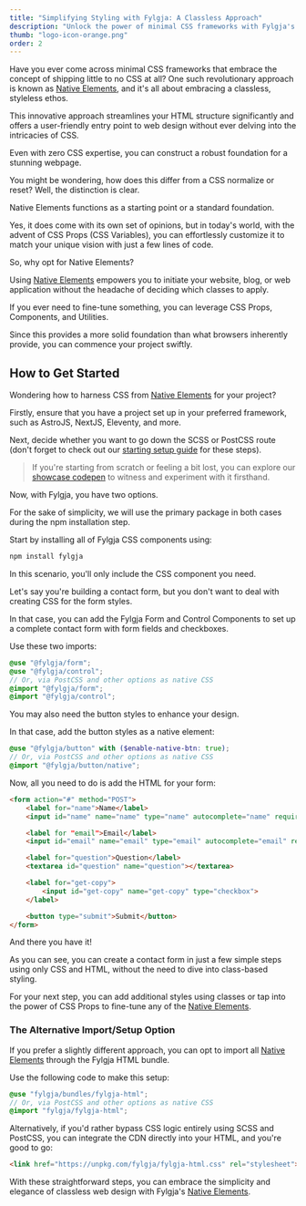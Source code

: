 ```yaml
---
title: "Simplifying Styling with Fylgja: A Classless Approach"
description: "Unlock the power of minimal CSS frameworks with Fylgja's classless styling"
thumb: "logo-icon-orange.png"
order: 2
---
```


[Native Elements]: /features/native-styles/

Have you ever come across minimal CSS frameworks that embrace the concept of shipping little to no CSS at all?
One such revolutionary approach is known as [Native Elements],
and it's all about embracing a classless, styleless ethos.

This innovative approach streamlines your HTML structure significantly and offers a user-friendly entry point to web design without ever delving into the intricacies of CSS.

Even with zero CSS expertise, you can construct a robust foundation for a stunning webpage.

You might be wondering,
how does this differ from a CSS normalize or reset? Well, the distinction is clear.

Native Elements functions as a starting point or a standard foundation.

Yes, it does come with its own set of opinions, but in today's world, with the advent of CSS Props (CSS Variables),
you can effortlessly customize it to match your unique vision with just a few lines of code.

So, why opt for Native Elements?

Using [Native Elements] empowers you to initiate your website, blog, or web application without the headache of deciding which classes to apply.

If you ever need to fine-tune something,
you can leverage CSS Props, Components, and Utilities.

Since this provides a more solid foundation than what browsers inherently provide,
you can commence your project swiftly.

## How to Get Started

Wondering how to harness CSS from [Native Elements] for your project?

Firstly, ensure that you have a project set up in your preferred framework, such as AstroJS, NextJS, Eleventy, and more.

Next, decide whether you want to go down the SCSS or PostCSS route (don't forget to check out our [starting setup guide](guides/default-setup/) for these steps).

> If you're starting from scratch or feeling a bit lost, you can explore our [showcase codepen](https://codepen.io/Fylgja/pen/ExGOZaE) to witness and experiment with it firsthand.

Now, with Fylgja, you have two options.

For the sake of simplicity, we will use the primary package in both cases during the npm installation step.

Start by installing all of Fylgja CSS components using:

```sh
npm install fylgja
```

In this scenario, you'll only include the CSS component you need.

Let's say you're building a contact form, but you don't want to deal with creating CSS for the form styles.

In that case, you can add the Fylgja Form and Control Components to set up a complete contact form with form fields and checkboxes.

Use these two imports:

```scss
@use "@fylgja/form";
@use "@fylgja/control";
// Or, via PostCSS and other options as native CSS
@import "@fylgja/form";
@import "@fylgja/control";
```

You may also need the button styles to enhance your design.

In that case, add the button styles as a native element:

```scss
@use "@fylgja/button" with ($enable-native-btn: true);
// Or, via PostCSS and other options as native CSS
@import "@fylgja/button/native";
```

Now, all you need to do is add the HTML for your form:

```html
<form action="#" method="POST">
    <label for="name">Name</label>
    <input id="name" name="name" type="name" autocomplete="name" required>

    <label for "email">Email</label>
    <input id="email" name="email" type="email" autocomplete="email" required>

    <label for="question">Question</label>
    <textarea id="question" name="question"></textarea>

    <label for="get-copy">
        <input id="get-copy" name="get-copy" type="checkbox">
    </label>

    <button type="submit">Submit</button>
</form>
```

And there you have it!

As you can see, you can create a contact form in just a few simple steps using only CSS and HTML,
without the need to dive into class-based styling.

For your next step, you can add additional styles using classes or tap into the power of CSS Props to fine-tune any of the [Native Elements].

### The Alternative Import/Setup Option

If you prefer a slightly different approach, you can opt to import all [Native Elements] through the Fylgja HTML bundle.

Use the following code to make this setup:

```scss
@use "fylgja/bundles/fylgja-html";
// Or, via PostCSS and other options as native CSS
@import "fylgja/fylgja-html";
```

Alternatively, if you'd rather bypass CSS logic entirely using SCSS and PostCSS,
you can integrate the CDN directly into your HTML, and you're good to go:

```html
<link href="https://unpkg.com/fylgja/fylgja-html.css" rel="stylesheet">
```

With these straightforward steps, you can embrace the simplicity and elegance of classless web design with Fylgja's [Native Elements].

